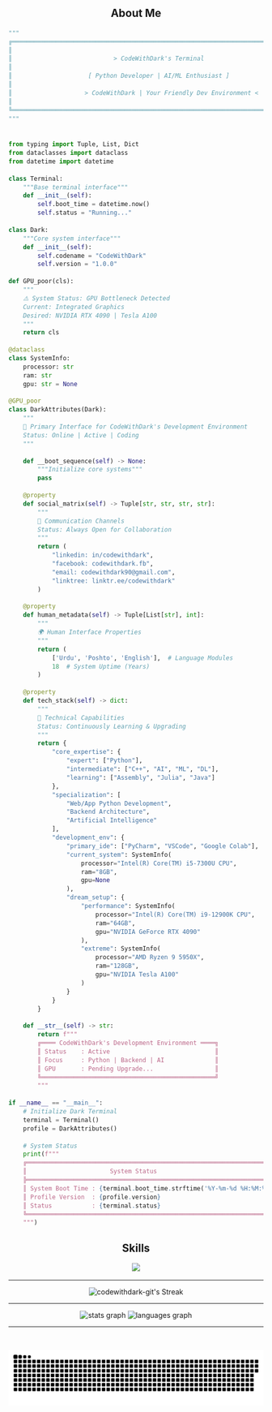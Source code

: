 <h2 align="center">About Me </h2>

```python
"""
╔══════════════════════════════════════════════════════════════════════════════════╗
║                                                                                  ║
║                            > CodeWithDark's Terminal                             ║
║                                                                                  ║
║                     [ Python Developer | AI/ML Enthusiast ]                      ║
║                                                                                  ║
║                    > CodeWithDark | Your Friendly Dev Environment <              ║
║                                                                                  ║
╚══════════════════════════════════════════════════════════════════════════════════╝
"""


from typing import Tuple, List, Dict
from dataclasses import dataclass
from datetime import datetime

class Terminal:
    """Base terminal interface"""
    def __init__(self):
        self.boot_time = datetime.now()
        self.status = "Running..."

class Dark:
    """Core system interface"""
    def __init__(self):
        self.codename = "CodeWithDark"
        self.version = "1.0.0"

def GPU_poor(cls):
    """
    ⚠️ System Status: GPU Bottleneck Detected
    Current: Integrated Graphics
    Desired: NVIDIA RTX 4090 | Tesla A100
    """
    return cls

@dataclass
class SystemInfo:
    processor: str
    ram: str
    gpu: str = None

@GPU_poor
class DarkAttributes(Dark):
    """
    🎯 Primary Interface for CodeWithDark's Development Environment
    Status: Online | Active | Coding
    """
    
    def __boot_sequence(self) -> None:
        """Initialize core systems"""
        pass

    @property
    def social_matrix(self) -> Tuple[str, str, str, str]:
        """
        💫 Communication Channels
        Status: Always Open for Collaboration
        """
        return (
            "linkedin: in/codewithdark",
            "facebook: codewithdark.fb",
            "email: codewithdark90@gmail.com",
            "linktree: linktr.ee/codewithdark"
        )

    @property
    def human_metadata(self) -> Tuple[List[str], int]:
        """
        🌍 Human Interface Properties
        """
        return (
            ['Urdu', 'Poshto', 'English'],  # Language Modules
            18  # System Uptime (Years)
        )

    @property
    def tech_stack(self) -> dict:
        """
        🚀 Technical Capabilities
        Status: Continuously Learning & Upgrading
        """
        return {
            "core_expertise": {
                "expert": ["Python"],
                "intermediate": ["C++", "AI", "ML", "DL"],
                "learning": ["Assembly", "Julia", "Java"]
            },
            "specialization": [
                "Web/App Python Development",
                "Backend Architecture",
                "Artificial Intelligence"
            ],
            "development_env": {
                "primary_ide": ["PyCharm", "VSCode", "Google Colab"],
                "current_system": SystemInfo(
                    processor="Intel(R) Core(TM) i5-7300U CPU",
                    ram="8GB",
                    gpu=None
                ),
                "dream_setup": {
                    "performance": SystemInfo(
                        processor="Intel(R) Core(TM) i9-12900K CPU",
                        ram="64GB",
                        gpu="NVIDIA GeForce RTX 4090"
                    ),
                    "extreme": SystemInfo(
                        processor="AMD Ryzen 9 5950X",
                        ram="128GB",
                        gpu="NVIDIA Tesla A100"
                    )
                }
            }
        }

    def __str__(self) -> str:
        return f"""
        ╔════ CodeWithDark's Development Environment ════╗
        ║ Status    : Active                             ║
        ║ Focus     : Python | Backend | AI              ║
        ║ GPU       : Pending Upgrade...                 ║
        ╚════════════════════════════════════════════════╝
        """

if __name__ == "__main__":
    # Initialize Dark Terminal
    terminal = Terminal()
    profile = DarkAttributes()
    
    # System Status
    print(f"""
    ╔═════════════════════════════════════════════════════════════════════════╗
    ║                       System Status                                     ║
    ╠═════════════════════════════════════════════════════════════════════════╣
    ║ System Boot Time : {terminal.boot_time.strftime('%Y-%m-%d %H:%M:%S')}   ║
    ║ Profile Version  : {profile.version}                                    ║
    ║ Status           : {terminal.status}                                    ║
    ╚═════════════════════════════════════════════════════════════════════════╝
    """)

```

<h2 align="center">Skills </h2>

<p align="center">
  <a href="https://skillicons.dev">
    <img src="https://skillicons.dev/icons?i=python,pycharm,visualstudio,vscode,replit,docker,kubernetes,gitlab,github,git,anaconda,pytorch,tensorflow,sklearn,opencv,flask,fastapi,selenium,c,cpp,css,html" />
  </a>
</p>

---

<div align="center";>
    <img
        src="https://github-readme-streak-stats.herokuapp.com/?user=codewithdark-git&theme=transparent&hide_border=true" 
        alt="codewithdark-git's Streak" 
    />
</div>

---


<div align="center">
  <img src="https://github-readme-stats.vercel.app/api?username=codewithdark-git&hide_title=false&hide_rank=false&show_icons=true&include_all_commits=true&count_private=true&disable_animations=false&theme=transparent&hide_border=false" height="150" alt="stats graph"  />
  <img src="https://github-readme-stats.vercel.app/api/top-langs?username=codewithdark-git&locale=en&hide_title=false&layout=compact&card_width=320&langs_count=5&theme=transparent" height="150" alt="languages graph"  />
</div>
 
---

<div id="header" align="center">
  <img src="https://komarev.com/ghpvc/?username=codewithdark-git&style=for-the-badge&color=orange" alt=""/>
</div>


<p align="center">
 <img width="1000" src="assets/github-snake.svg" alt="snake"/>
</p>


